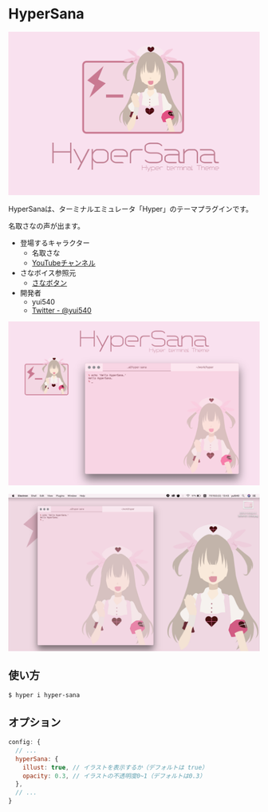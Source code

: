 # HyperSana

![logo](./res/logo.png)

HyperSanaは、ターミナルエミュレータ「Hyper」のテーマプラグインです。

名取さなの声が出ます。

- 登場するキャラクター
  - 名取さな
  - [YouTubeチャンネル](https://www.youtube.com/channel/UCIdEIHpS0TdkqRkHL5OkLtA)
- さなボイス参照元
  - [さなボタン](http://sanabutton.ojaru.jp/)
- 開発者
  - yui540
  - [Twitter - @yui540](https://twitter.com/yui540)

![poster](./res/poster.png)

![screenshot](./res/screenshot.png)

## 使い方
```bash
$ hyper i hyper-sana
```

## オプション
```js:.hyper.js
config: {
  // ...
  hyperSana: {
    illust: true, // イラストを表示するか（デフォルトは true）
    opacity: 0.3, // イラストの不透明度0~1（デフォルトは0.3）
  },
  // ...
}
```
